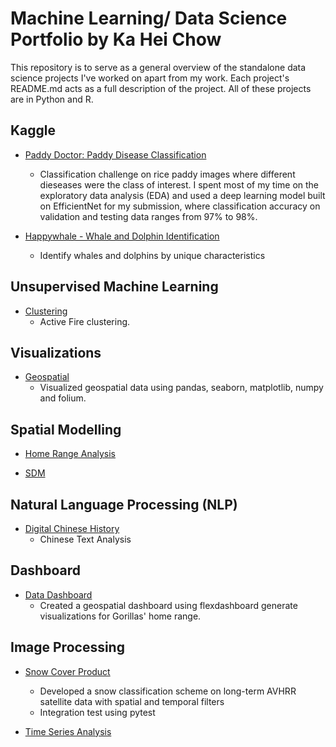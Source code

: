 # Machine Learning/ Data Science Portfolio by Ka Hei Chow

This repository is to serve as a general overview of the standalone data science projects I've worked on apart from my work. Each project's README.md acts as a full description of the project. All of these projects are in Python and R.

## Kaggle

- [Paddy Doctor: Paddy Disease Classification](https://github.com/pinkychow1010/machine-learning-project/tree/main/EfficientNet-rice-disease-detection)
  - Classification challenge on rice paddy images where different dieseases were the class of interest. I spent most of my time on the exploratory data analysis (EDA) and used a deep learning model built on EfficientNet for my submission, where classification accuracy on validation and testing data ranges from 97% to 98%.

- [Happywhale - Whale and Dolphin Identification]()
  - Identify whales and dolphins by unique characteristics
  

## Unsupervised Machine Learning

- [Clustering](https://github.com/pinkychow1010/machine-learning-project/tree/main/clustering-active-fire-detection)
  - Active Fire clustering.
 

## Visualizations

- [Geospatial]()
  - Visualized geospatial data using pandas, seaborn, matplotlib, numpy and folium.


## Spatial Modelling

- [Home Range Analysis](https://github.com/pinkychow1010/HomeRangeAnalysis)

- [SDM]()

## Natural Language Processing (NLP)

- [Digital Chinese History](https://github.com/pinkychow1010/digital-chinese-history-blog)
  - Chinese Text Analysis

## Dashboard

- [Data Dashboard](https://github.com/pinkychow1010/HomeRangeAnalysis)
  - Created a geospatial dashboard using flexdashboard generate visualizations for Gorillas' home range.

## Image Processing

- [Snow Cover Product]()
  - Developed a snow classification scheme on long-term AVHRR satellite data with spatial and temporal filters
  - Integration test using pytest

- [Time Series Analysis](https://github.com/pinkychow1010/Burkina_Faso_Inland_Water_Bodies_Time_Series)
